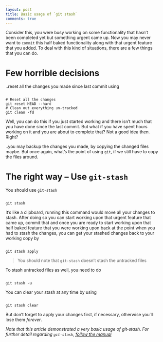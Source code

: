 ```yaml
---
layout: post
title: Basic usage of `git stash`
comments: true
---
```


Consider this, you were busy working on some functionality that hasn’t been completed yet but something urgent came up. Now you may never want to `commit` this half baked functionality along with that urgent feature that you added. To deal with this kind of situations, there are a few things that you can do.

# Few horrible decisions

..reset all the changes you made since last commit using

<pre><code class="bash">
# Reset all the changes
git reset HEAD --hard
# Clean out everything un-tracked
git clean -fd
</code></pre>

Well, you can do this if you just started working and there isn’t much that you have done since the last commit. But what if you have spent hours working on it and you are about to complete that? Not a good idea then. Right?

..you may backup the changes you made, by copying the changed files maybe. But once again, what’s the point of using `git`, if we still have to copy the files around.

# The right way – Use `git-stash`

You should use `git-stash`

<pre><code class="bash">
git stash
</code></pre>

It’s like a clipboard, running this command would move all your changes to stash. After doing so you can start working upon that urgent feature that came up, commit that and once you are ready to start working upon that half baked feature that you were working upon back at the point when you had to stash the changes, you can get your stashed changes back to your working copy by

<pre><code class="bash">
git stash apply
</code></pre>

>You should note that `git-stash` doesn’t stash the untracked files

To stash untracked files as well, you need to do

<pre><code class="bash">
git stash -u
</code></pre>

You can clear your stash at any time by using

<pre><code class="bash">
git stash clear
</code></pre>

But don’t forget to apply your changes first, if necessary, otherwise you’ll lose them *forever*.

*Note that this article demonstrated a very basic usage of git-stash. For further detail regarding `git-stash`, [follow the manual](https://www.kernel.org/pub/software/scm/git/docs/git-stash.html)*